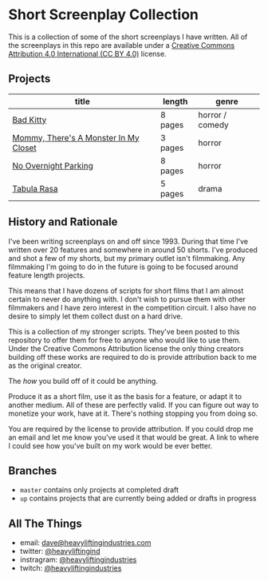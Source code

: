 # Short Screenplay Collection

This is a collection of some of the short screenplays I have written. All of the screenplays in this repo are available under a [Creative Commons Attribution 4.0 International (CC BY 4.0)](https://creativecommons.org/licenses/by/4.0/) license.

## Projects

| title |  length | genre |
| --- | --- | ---- |
| [Bad Kitty](./bad_kitty/README.md)| 8 pages | horror / comedy |
| [Mommy, There's A Monster In My Closet](./mommy_monster/README.md) | 3 pages | horror  |
| [No Overnight Parking](./no_overnight_parking/README.md) | 8 pages | horror |
| [Tabula Rasa](./tabula_rasa/README.md) | 5 pages | drama |

## History and Rationale

I've been writing screenplays on and off since 1993. During that time I've written over 20 features and somewhere in around 50 shorts. I've produced and shot a few of my shorts, but my primary outlet isn't filmmaking. Any filmmaking I'm going to do in the future is going to be focused around feature length projects.

This means that I have dozens of scripts for short films that I am almost certain to never do anything with. I don't wish to pursue them with other filmmakers and I have zero interest in the competition circuit. I also have no desire to simply let them collect dust on a hard drive.

This is a collection of my stronger scripts. They've been posted to this repository to offer them for free to anyone who would like to use them. Under the Creative Commons Attribution license the only thing creators building off these works are required to do is provide attribution back to me as the original creator.

The _how_ you build off of it could be anything.

Produce it as a short film, use it as the basis for a feature, or adapt it to another medium. All of these are perfectly valid. If you can figure out way to monetize your work, have at it. There's nothing stopping you from doing so.

You are required by the license to provide attribution. If you could drop me an email and let me know you've used it that would be great. A link to where I could see how you've built on my work would be ever better.

## Branches

* `master` contains only projects at completed draft
* `up` contains projects that are currently being added or drafts in progress

## All The Things

* email: dave@heavyliftingindustries.com
* twitter: [@heavyliftingind](https://www.twitter.com/heavyliftingind)
* instragram: [@heavyliftingindustries](https://www.instagram.com/heavyliftingindustries)
* twitch: [@heavyliftingindustries](https://www.twitch.tv/heavyliftingindustries)

